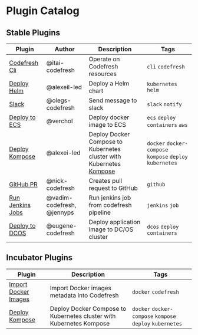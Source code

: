 # Plugin Catalog

## Stable Plugins

| Plugin                                          | Author           | Description                                                                              | Tags                                                      |
| ----------------------------------------------- | ---------------- | ---------------------------------------------------------------------------------------- | --------------------------------------------------------- |
| [Codefresh Cli](stable/codefresh-cli/README.md) | @itai-codefresh  | Operate on Codefresh resources                                                           | `cli` `codefresh`                                         |
| [Deploy Helm](stable/helm/README.md)            | @alexeil-led     | Deploy a Helm chart                                                                      | `kubernetes` `helm`                                       |
| [Slack](stable/slack/README.md)                 | @olegs-codefresh | Send message to slack                                                                    | `slack` `notify`                                          |
| [Deploy to ECS](stable/ecs-deploy/README.md)    | @verchol         | Deploy docker image to ECS                                                               | `ecs` `deploy` `containers` `aws`                         |
| [Deploy Kompose](stable/kompose/README.md)      | @alexei-led      | Deploy Docker Compose to Kubernetes cluster with Kubernetes [Kompose](http://kompose.io) | `docker` `docker-compose` `kompose` `deploy` `kubernetes` |
| [GitHub PR](stable/github-pr/README.MD)         | @nick-codefresh  | Creates pull request to GitHub | `github`  |
| [Run Jenkins Jobs](https://github.com/codefresh-io/plugins/tree/master/stable/run-jenkins-job/README.md)|@vadim-codefresh, @jennyps         | Run jenkins job from codefresh pipeline                             | `jenkins` `job`                                           |
| [Deploy to DCOS](stable/dcos-app-deploy/README.md) | @eugene-codefresh | Deploy application image to DC/OS cluster | `dcos` `deploy` `containers` |

## Incubator Plugins

| Plugin                                                           | Description                                                         | Tags                                                      |
| ---------------------------------------------------------------- | ------------------------------------------------------------------- | --------------------------------------------------------- |
| [Import Docker Images](incubator/import-docker-images/README.md) | Import Docker images metadata into Codefresh                        | `docker` `codefresh`                                      |
| [Deploy Kompose](incubator/kompose/README.md)                    | Deploy Docker Compose to Kubernetes cluster with Kubernetes Kompose | `docker` `docker-compose` `kompose` `deploy` `kubernetes` |                                         |
